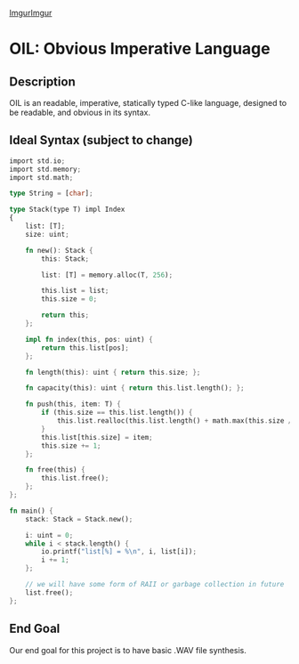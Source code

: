[Imgur](https://i.imgur.com/eN1nTjc.png)[Imgur](https://i.imgur.com/eN1nTjc.png)
# OIL: Obvious Imperative Language
## Description

OIL is an readable, imperative, statically typed C-like language,
designed to be readable, and obvious in its syntax.

## Ideal Syntax (subject to change)
```rust
import std.io;
import std.memory;
import std.math;

type String = [char];

type Stack(type T) impl Index
{
    list: [T];
    size: uint;

    fn new(): Stack {
        this: Stack;

        list: [T] = memory.alloc(T, 256);

        this.list = list;
        this.size = 0;

        return this;
    };

    impl fn index(this, pos: uint) {
        return this.list[pos];
    };

    fn length(this): uint { return this.size; };

    fn capacity(this): uint { return this.list.length(); };

    fn push(this, item: T) {
        if (this.size == this.list.length()) {
            this.list.realloc(this.list.length() + math.max(this.size / 2, 1));
        }
        this.list[this.size] = item;
        this.size += 1;
    };

    fn free(this) {
        this.list.free();
    };
};

fn main() {
    stack: Stack = Stack.new();

    i: uint = 0;
    while i < stack.length() {
        io.printf("list[%] = %\n", i, list[i]);
        i += 1;
    };

    // we will have some form of RAII or garbage collection in future
    list.free();
};
```

## End Goal

Our end goal for this project is to have basic .WAV file synthesis.
